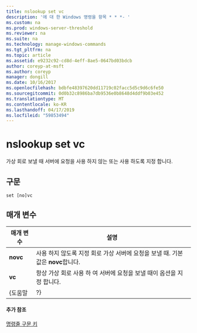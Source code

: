 ```yaml
---
title: nslookup set vc
description: '에 대 한 Windows 명령을 항목 * * *- '
ms.custom: na
ms.prod: windows-server-threshold
ms.reviewer: na
ms.suite: na
ms.technology: manage-windows-commands
ms.tgt_pltfrm: na
ms.topic: article
ms.assetid: e9232c92-cd8d-4eff-8ae5-0647bd03bdcb
author: coreyp-at-msft
ms.author: coreyp
manager: dongill
ms.date: 10/16/2017
ms.openlocfilehash: bdbfe48397620dd11719c02facc5d5c9d6c6fe50
ms.sourcegitcommit: 0d0b32c8986ba7db9536e0b8648d4ddf9b03e452
ms.translationtype: MT
ms.contentlocale: ko-KR
ms.lasthandoff: 04/17/2019
ms.locfileid: "59853494"
---
```

# <a name="nslookup-set-vc"></a>nslookup set vc



가상 회로 보낼 때 서버에 요청을 사용 하지 않는 또는 사용 하도록 지정 합니다.

## <a name="syntax"></a>구문

```
set [no]vc
```

## <a name="parameters"></a>매개 변수

|매개 변수|설명|
|---------|-----------|
|**novc**|사용 하지 않도록 지정 회로 가상 서버에 요청을 보낼 때. 기본값은 **novc**합니다.|
|**vc**|항상 가상 회로 사용 하 여 서버에 요청을 보낼 때이 옵션을 지정 합니다.|
|{도움말 | ?}|간단한 요약이 표시 되며 **nslookup** 하위 명령입니다.|

#### <a name="additional-references"></a>추가 참조

[명령줄 구문 키](command-line-syntax-key.md)